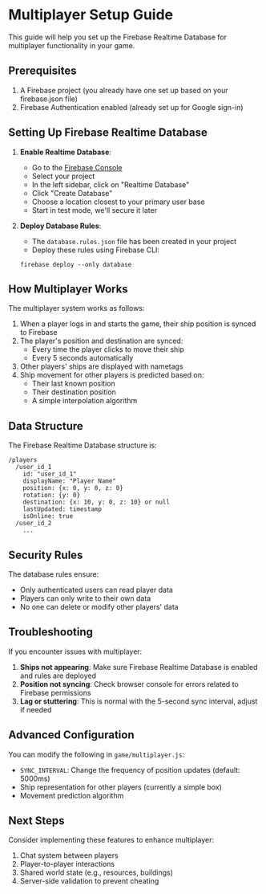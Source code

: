 # Multiplayer Setup Guide

This guide will help you set up the Firebase Realtime Database for multiplayer functionality in your game.

## Prerequisites

1. A Firebase project (you already have one set up based on your firebase.json file)
2. Firebase Authentication enabled (already set up for Google sign-in)

## Setting Up Firebase Realtime Database

1. **Enable Realtime Database**:
   - Go to the [Firebase Console](https://console.firebase.google.com/)
   - Select your project
   - In the left sidebar, click on "Realtime Database"
   - Click "Create Database"
   - Choose a location closest to your primary user base
   - Start in test mode, we'll secure it later

2. **Deploy Database Rules**:
   - The `database.rules.json` file has been created in your project
   - Deploy these rules using Firebase CLI:
   ```
   firebase deploy --only database
   ```

## How Multiplayer Works

The multiplayer system works as follows:

1. When a player logs in and starts the game, their ship position is synced to Firebase
2. The player's position and destination are synced:
   - Every time the player clicks to move their ship
   - Every 5 seconds automatically
3. Other players' ships are displayed with nametags
4. Ship movement for other players is predicted based on:
   - Their last known position
   - Their destination position
   - A simple interpolation algorithm

## Data Structure

The Firebase Realtime Database structure is:

```
/players
  /user_id_1
    id: "user_id_1"
    displayName: "Player Name"
    position: {x: 0, y: 0, z: 0}
    rotation: {y: 0}
    destination: {x: 10, y: 0, z: 10} or null
    lastUpdated: timestamp
    isOnline: true
  /user_id_2
    ...
```

## Security Rules

The database rules ensure:
- Only authenticated users can read player data
- Players can only write to their own data
- No one can delete or modify other players' data

## Troubleshooting

If you encounter issues with multiplayer:

1. **Ships not appearing**: Make sure Firebase Realtime Database is enabled and rules are deployed
2. **Position not syncing**: Check browser console for errors related to Firebase permissions
3. **Lag or stuttering**: This is normal with the 5-second sync interval, adjust if needed

## Advanced Configuration

You can modify the following in `game/multiplayer.js`:

- `SYNC_INTERVAL`: Change the frequency of position updates (default: 5000ms)
- Ship representation for other players (currently a simple box)
- Movement prediction algorithm

## Next Steps

Consider implementing these features to enhance multiplayer:

1. Chat system between players
2. Player-to-player interactions
3. Shared world state (e.g., resources, buildings)
4. Server-side validation to prevent cheating 